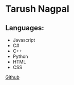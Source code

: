 # Tarush Nagpal


## Languages:

- Javascript
- C#
- C++
- Python
- HTML
- CSS

[Github](https://github.com/CallMeTarush)
